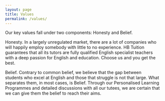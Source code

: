 ```yaml
---
layout: page
title: Values
permalink: /values/
---
```


Our key values fall under two components: Honesty and Belief.

Honesty. In a largely unregulated market, there are a lot of companies who will happily employ somebody with little to no experience. HB Tuition guarantees that all its tutors are fully qualified English specialist teachers with a deep passion for English and education. Choose us and you get the best.

Belief. Contrary to common belief, we believe that the gap between students who excel at English and those that struggle is not that large. What separates them, in most cases, is Belief. Through our Personalised Learning Programmes and detailed discussions with all our tutees, we are certain that we can give them the belief to reach their aims.
